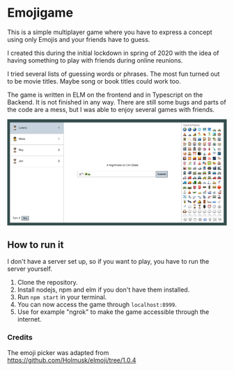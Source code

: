 # Emojigame

This is a simple multiplayer game where you have to express a concept using only Emojis and your friends have to guess.

I created this during the initial lockdown in spring of 2020 with the idea of having something to play with friends during online reunions.

I tried several lists of guessing words or phrases. The most fun turned out to be movie titles. Maybe song or book titles could work too.

The game is written in ELM on the frontend and in Typescript on the Backend. It is not finished in any way.
There are still some bugs and parts of the code are a mess, but I was able to enjoy several games with friends.

![Screenshot](screenshot.png)

## How to run it

I don't have a server set up, so if you want to play, you have to run the server yourself.

1. Clone the repository.
2. Install nodejs, npm and elm if you don't have them installed.
3. Run `npm start` in your terminal.
4. You can now access the game through `localhost:8999`.
5. Use for example "ngrok" to make the game accessible through the internet.

### Credits

The emoji picker was adapted from https://github.com/Holmusk/elmoji/tree/1.0.4
